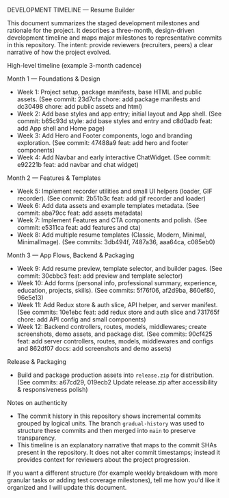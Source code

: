 DEVELOPMENT TIMELINE — Resume Builder

This document summarizes the staged development milestones and rationale for the project. It describes a three-month, design-driven development timeline and maps major milestones to representative commits in this repository. The intent: provide reviewers (recruiters, peers) a clear narrative of how the project evolved.

High-level timeline (example 3-month cadence)

Month 1 — Foundations & Design
- Week 1: Project setup, package manifests, base HTML and public assets. (See commit: 23d7cfa chore: add package manifests and dc30498 chore: add public assets and html)
- Week 2: Add base styles and app entry; initial layout and App shell. (See commit: b65c93d style: add base styles and entry and c8d0adb feat: add App shell and Home page)
- Week 3: Add Hero and Footer components, logo and branding exploration. (See commit: 47488a9 feat: add hero and footer components)
- Week 4: Add Navbar and early interactive ChatWidget. (See commit: e92221b feat: add navbar and chat widget)

Month 2 — Features & Templates
- Week 5: Implement recorder utilities and small UI helpers (loader, GIF recorder). (See commit: 2b51b3c feat: add gif recorder and loader)
- Week 6: Add data assets and example templates metadata. (See commit: aba79cc feat: add assets metadata)
- Week 7: Implement Features and CTA components and polish. (See commit: e5311ca feat: add features and cta)
- Week 8: Add multiple resume templates (Classic, Modern, Minimal, MinimalImage). (See commits: 3db494f, 7487a36, aaa64ca, c085eb0)

Month 3 — App Flows, Backend & Packaging
- Week 9: Add resume preview, template selector, and builder pages. (See commit: 30cbbc3 feat: add preview and template selector)
- Week 10: Add forms (personal info, professional summary, experience, education, projects, skills). (See commits: 5f76f06, af2d9ba, 860ef80, 96e5e13)
- Week 11: Add Redux store & auth slice, API helper, and server manifest. (See commits: 10e1ebc feat: add redux store and auth slice and 731765f chore: add API config and small components)
- Week 12: Backend controllers, routes, models, middlewares; create screenshots, demo assets, and package dist. (See commits: 90cf425 feat: add server controllers, routes, models, middlewares and configs and 862df07 docs: add screenshots and demo assets)

Release & Packaging
- Build and package production assets into `release.zip` for distribution. (See commits: a67cd29, 019ecb2 Update release.zip after accessibility & responsiveness polish)

Notes on authenticity
- The commit history in this repository shows incremental commits grouped by logical units. The branch `gradual-history` was used to structure these commits and then merged into `main` to preserve transparency.
- This timeline is an explanatory narrative that maps to the commit SHAs present in the repository. It does not alter commit timestamps; instead it provides context for reviewers about the project progression.

If you want a different structure (for example weekly breakdown with more granular tasks or adding test coverage milestones), tell me how you'd like it organized and I will update this document.
